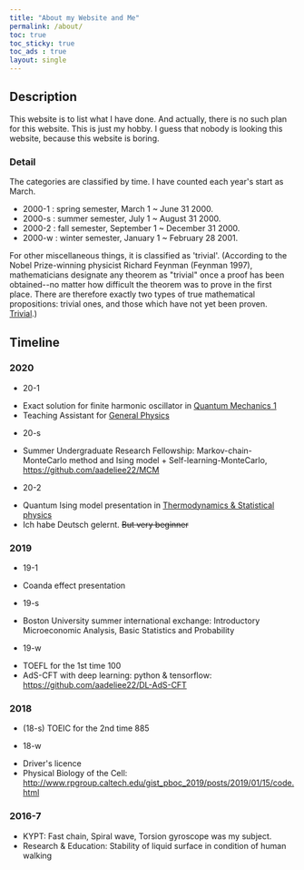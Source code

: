 ```yaml
---
title: "About my Website and Me"
permalink: /about/
toc: true
toc_sticky: true
toc_ads : true
layout: single
---
```


## Description
This website is to list what I have done. And actually, there is no such plan for this website. This is just my hobby.
I guess that nobody is looking this website, because this website is boring. 

### Detail
The categories are classified by time. I have counted each year's start as March.
- 2000-1 : spring semester, March 1 ~ June 31 2000.
- 2000-s : summer semester, July 1 ~ August 31 2000.
- 2000-2 : fall semester, September 1 ~ December 31 2000.
- 2000-w : winter semester, January 1 ~ February 28 2001.

For other miscellaneous things, it is classified as 'trivial'. (According to the Nobel Prize-winning physicist Richard Feynman (Feynman 1997), mathematicians designate any theorem as "trivial" once a proof has been obtained--no matter how difficult the theorem was to prove in the first place. There are therefore exactly two types of true mathematical propositions: trivial ones, and those which have not yet been proven. [Trivial](https://mathworld.wolfram.com/Trivial.html).)


## Timeline
### 2020
- 20-1
* Exact solution for finite harmonic oscillator in <ins>Quantum Mechanics 1</ins>
* Teaching Assistant for <ins>General Physics</ins>
- 20-s
* Summer Undergraduate Research Fellowship: 
  Markov-chain-MonteCarlo method and Ising model + Self-learning-MonteCarlo, <https://github.com/aadeliee22/MCM>
- 20-2
* Quantum Ising model presentation in <ins>Thermodynamics & Statistical physics</ins>
* Ich habe Deutsch gelernt. ~~But very beginner~~

### 2019
- 19-1
* Coanda effect presentation
- 19-s
* Boston University summer international exchange: Introductory Microeconomic Analysis, Basic Statistics and Probability 
- 19-w
* TOEFL for the 1st time 100
* AdS-CFT with deep learning: python & tensorflow: <https://github.com/aadeliee22/DL-AdS-CFT>

### 2018 
* (18-s) TOEIC for the 2nd time 885
- 18-w
* Driver's licence
* Physical Biology of the Cell: <http://www.rpgroup.caltech.edu/gist_pboc_2019/posts/2019/01/15/code.html> 

### 2016-7
* KYPT: Fast chain, Spiral wave, Torsion gyroscope was my subject.
* Research & Education: Stability of liquid surface in condition of human walking


